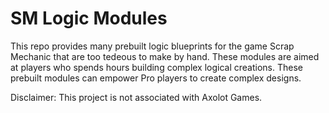 
# SM Logic Modules

This repo provides many prebuilt logic blueprints for the game Scrap Mechanic that are too tedeous to make by hand. These modules are aimed at players who spends hours building complex logical creations. These prebuilt modules can empower Pro players to create complex designs.

Disclaimer: This project is not associated with Axolot Games.

